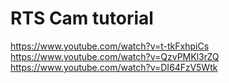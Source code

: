 # RTS Cam tutorial

https://www.youtube.com/watch?v=t-tkFxhpiCs
https://www.youtube.com/watch?v=QzvPMKl3rZQ
https://www.youtube.com/watch?v=DI64FzV5Wtk

